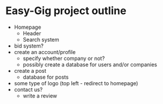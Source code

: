 # Easy-Gig project outline

- Homepage
    - Header
    - Search system
- bid system?
- create an account/profile
    - specify whether company or not?
    - possibly create a database for users and/or companies
- create a post
    - database for posts
- some type of logo (top left - redirect to homepage)
- contact us?
    - write a review

